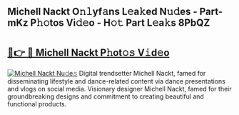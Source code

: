 ## Michell Nackt O𝚗𝚕yf𝚊ns L𝚎a𝚔ed N𝚞𝚍es - Part-mKz P𝚑𝚘tos Vi𝚍𝚎o - H𝚘𝚝 Part L𝚎a𝚔s 8PbQZ

# <h2><a href="http://kf09vm.oniu.top/?m=Michell+Nackt">🔗👉 🔴 Michell Nackt P𝚑ot𝚘𝚜 V𝚒d𝚎o</a></h2>

[![Michell Nackt Nu𝚍e𝚜](https://i.imgur.com/0qMVB7G.gif)](http://kf09vm.oniu.top/?m=Michell+Nackt)
Digital trendsetter Michell Nackt, famed for disseminating lifestyle and dance-related content via dance presentations and vlogs on social media. Visionary designer Michell Nackt, famed for their groundbreaking designs and commitment to creating beautiful and functional products.  
